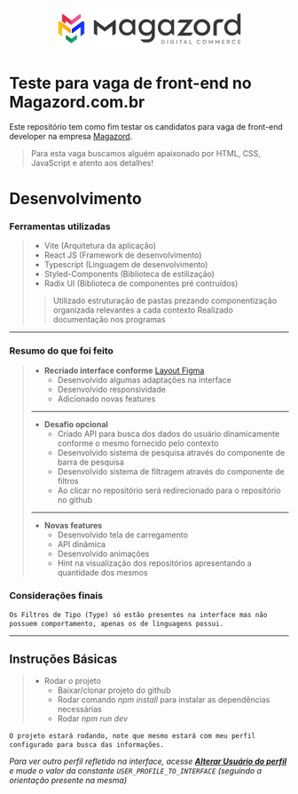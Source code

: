 <div align='center'>
 
![Magazord](src/assets/logo-magazord.png)
 
 </div>

# Teste para vaga de front-end no Magazord.com.br
Este repositório tem como fim testar os candidatos para vaga de front-end developer na empresa [Magazord](https://magazord.com.br).
> Para esta vaga buscamos alguém apaixonado por HTML, CSS, JavaScript e atento aos detalhes!

# **Desenvolvimento**

### **Ferramentas utilizadas**

> * Vite (Arquitetura da aplicação)
> * React JS (Framework de desenvolvimento)
> * Typescript (Linguagem de desenvolvimento)
> * Styled-Components (Biblioteca de estilização)
> * Radix UI (Biblioteca de componentes pré contruídos)
>> Utilizado estruturação de pastas prezando componentização organizada relevantes a cada contexto
>> Realizado documentação nos programas

___________

### **Resumo do que foi feito**

> * **Recriado interface conforme** [Layout Figma](https://www.figma.com/file/sf1CmqcEZbUzkeZOA4AUGj/TESTE-FRONT-MAGAZORD?node-id=0%3A1)
>   * Desenvolvido algumas adaptações na interface
>   * Desenvolvido responsividade
>   * Adicionado novas features
> ----
> * **Desafio opcional**
>    * Criado API para busca dos dados do usuário dinamicamente conforme o mesmo fornecido pelo contexto
>    * Desenvolvido sistema de pesquisa através do componente de barra de pesquisa
>    * Desenvolvido sistema de filtragem através do componente de filtros
>    * Ao clicar no repositório será redirecionado para o repositório no github
> ----
> * **Novas features**
>   * Desenvolvido tela de carregamento
>   *  API dinâmica
>   *  Desenvolvido animações
>   *  Hint na visualização dos repositórios apresentando a quantidade dos mesmos

### **Considerações finais**

    Os Filtros de Tipo (Type) só estão presentes na interface mas não possuem comportamento, apenas os de linguagens possui.
----
## **Instruções Básicas**

> * Rodar o projeto
>   * Baixar/clonar projeto do github
>   * Rodar comando _npm install_ para instalar as dependências necessárias
>   * Rodar _npm run dev_

    O projeto estará rodando, note que mesmo estará com meu perfil configurado para busca das informações.

_Para ver outro perfil refletido na interface, acesse _[**Alterar Usuário do perfil**](src/contexts/ContextUserGithubProvider/Interfaces/user.ts)_ e mude o valor da constante <code>USER_PROFILE_TO_INTERFACE</code> (seguindo a orientação presente na mesma)_


